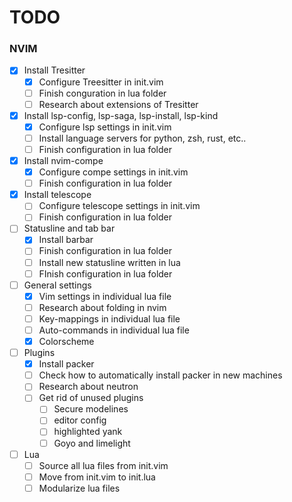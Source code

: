# TODO

### NVIM
- [X] Install Tresitter
    - [X] Configure Treesitter in init.vim
    - [ ] Finish conguration in lua folder
    - [ ] Research about extensions of Tresitter

- [X] Install lsp-config, lsp-saga, lsp-install, lsp-kind
    - [X] Configure lsp settings in init.vim
    - [ ] Install language servers for python, zsh, rust, etc..
    - [ ] Finish configuration in lua folder

- [X] Install nvim-compe
    - [X] Configure compe settings in init.vim
    - [ ] Finish configuration in lua folder

- [X] Install telescope
    - [ ] Configure telescope settings in init.vim
    - [ ] Finish configuration in lua folder

- [ ] Statusline and tab bar
    - [X] Install barbar
    - [ ] Finish configuration in lua folder
    - [ ] Install new statusline written in lua
    - [ ] FInish configuration in lua folder

- [ ] General settings
    - [X] Vim settings in individual lua file
    - [ ] Research about folding in nvim
    - [ ] Key-mappings in individual lua file
    - [ ] Auto-commands in individual lua file
    - [X] Colorscheme

- [ ] Plugins
    - [X] Install packer
    - [ ] Check how to automatically install packer in new machines
    - [ ] Research about neutron
    - [ ] Get rid of unused plugins
        - [ ] Secure modelines
        - [ ] editor config
        - [ ] highlighted yank
        - [ ] Goyo and limelight

- [ ] Lua
    - [ ] Source all lua files from init.vim
    - [ ] Move from init.vim to init.lua
    - [ ] Modularize lua files

